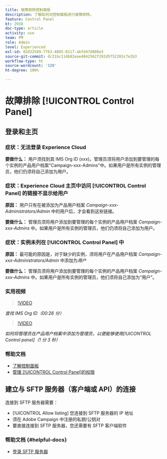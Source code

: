 ```yaml
---
title: 故障排除控制面板
description: 了解如何对控制面板进行故障排除。
feature: Control Panel
kt: 2938
doc-type: article
activity: use
team: PM
role: Admin
level: Experienced
exl-id: 92d32589-7763-4895-8117-abfd47d808e3
source-git-commit: dc31bc114b82eae4042562f292d5f52203c7e2b3
workflow-type: ht
source-wordcount: '320'
ht-degree: 100%

---
```


# 故障排除 [!UICONTROL Control Panel]

## 登录和主页

### 症状：无法登录 Experience Cloud

**要做什么：**
用户须找到其 IMS Org ID (xxx)。管理员须将用户添加到要管理的每个实例的产品用户档案“Campaign-xxx-Admins”中。如果用户是所有实例的管理员，他们仍须将自己添加为用户。

### 症状：Experience Cloud 主页中访问 [!UICONTROL Control Panel] 的链接不显示给用户

**原因：**
用户只有在被添加为产品用户档案 _Campaign-xxx-Administrators/Admin_ 中的用户后，才会看到这些链接。

**要做什么：**
管理员须将用户添加到要管理的每个实例的产品用户档案 _Campaign-xxx-Admins_ 中。如果用户是所有实例的管理员，他们仍须将自己添加为用户。

### 症状：实例未列在 [!UICONTROL Control Panel] 中

**原因：**
最可能的原因是，对于缺少的实例，须将用户在产品用户档案 _Campaign-xxx-Administrators/Admin_ 中添加为&#x200B;*用户*

**要做什么：**
管理员须将用户添加到要管理的每个实例的产品用户档案 _Campaign-xxx-Admins_ 中。如果用户是所有实例的管理员，他们须将自己添加为“用户”。

### 实用视频

>[!VIDEO](https://video.tv.adobe.com/v/27183?quality=12)

*查找 IMS Org ID（00:26 分）*

>[!VIDEO](https://video.tv.adobe.com/v/27147?quality=12)

*如何将管理员在产品用户档案中添加为管理员，以便能够使用[!UICONTROL Control panel]（1 分 3 秒）*

### 帮助文档

* [了解控制面板](https://experienceleague.adobe.com/docs/control-panel/using/control-panel-home.html?lang=zh-Hans)
* [管理 [!UICONTROL Control Panel]的权限](https://experienceleague.adobe.com/docs/control-panel/using/control-panel-home.html?lang=zh-Hans)

## 建立与 SFTP 服务器（客户端或 API）的连接

连接到 SFTP 服务器需要：

* [!UICONTROL Allow listing] 您连接到 SFTP 服务器的 IP 地址
* 须在 Adobe Campaign 中注册的私钥/公钥对
* 要直接连接到 SFTP 服务器，您还需要有 SFTP 客户端软件

### 帮助文档 {#helpful-docs}

* [登录 SFTP 服务器](https://experienceleague.adobe.com/docs/control-panel/using/control-panel-home.html?lang=zh-Hans)
